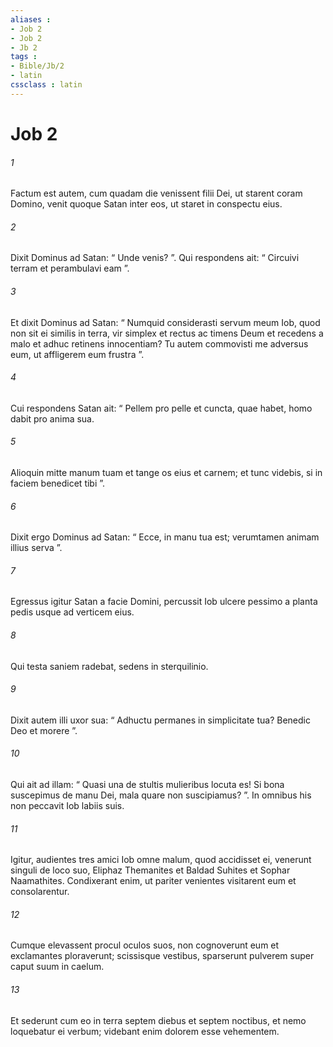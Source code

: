 ```yaml
---
aliases : 
- Job 2
- Job 2
- Jb 2
tags : 
- Bible/Jb/2
- latin
cssclass : latin
---
```


# Job 2

###### 1
Factum est autem, cum quadam die venissent filii Dei, ut starent coram Domino, venit quoque Satan inter eos, ut staret in conspectu eius. 
###### 2
Dixit Dominus ad Satan: “ Unde venis? ”. Qui respondens ait: “ Circuivi terram et perambulavi eam ”.
###### 3
Et dixit Dominus ad Satan: “ Numquid considerasti servum meum Iob, quod non sit ei similis in terra, vir simplex et rectus ac timens Deum et recedens a malo et adhuc retinens innocentiam? Tu autem commovisti me adversus eum, ut affligerem eum frustra ”. 
###### 4
Cui respondens Satan ait: “ Pellem pro pelle et cuncta, quae habet, homo dabit pro anima sua. 
###### 5
Alioquin mitte manum tuam et tange os eius et carnem; et tunc videbis, si in faciem benedicet tibi ”. 
###### 6
Dixit ergo Dominus ad Satan: “ Ecce, in manu tua est; verumtamen animam illius serva ”.
###### 7
Egressus igitur Satan a facie Domini, percussit Iob ulcere pessimo a planta pedis usque ad verticem eius. 
###### 8
Qui testa saniem radebat, sedens in sterquilinio. 
###### 9
Dixit autem illi uxor sua: “ Adhuctu permanes in simplicitate tua? Benedic Deo et morere ”.
###### 10
Qui ait ad illam: “ Quasi una de stultis mulieribus locuta es! Si bona suscepimus de manu Dei, mala quare non suscipiamus? ”. In omnibus his non peccavit Iob labiis suis.
###### 11
Igitur, audientes tres amici Iob omne malum, quod accidisset ei, venerunt singuli de loco suo, Eliphaz Themanites et Baldad Suhites et Sophar Naamathites. Condixerant enim, ut pariter venientes visitarent eum et consolarentur. 
###### 12
Cumque elevassent procul oculos suos, non cognoverunt eum et exclamantes ploraverunt; scissisque vestibus, sparserunt pulverem super caput suum in caelum. 
###### 13
Et sederunt cum eo in terra septem diebus et septem noctibus, et nemo loquebatur ei verbum; videbant enim dolorem esse vehementem.
